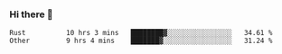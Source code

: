 ### Hi there 👋

<!--
**WShiBin/WShiBin** is a ✨ _special_ ✨ repository because its `README.md` (this file) appears on your GitHub profile.

Here are some ideas to get you started:

- 🔭 I’m currently working on ...
- 🌱 I’m currently learning ...
- 👯 I’m looking to collaborate on ...
- 🤔 I’m looking for help with ...
- 💬 Ask me about ...
- 📫 How to reach me: ...
- 😄 Pronouns: ...
- ⚡ Fun fact: ...
-->

<!--START_SECTION:waka-->

```text
Rust          10 hrs 3 mins   ████████▓░░░░░░░░░░░░░░░░   34.61 %
Other         9 hrs 4 mins    ███████▓░░░░░░░░░░░░░░░░░   31.24 %
```

<!--END_SECTION:waka-->
